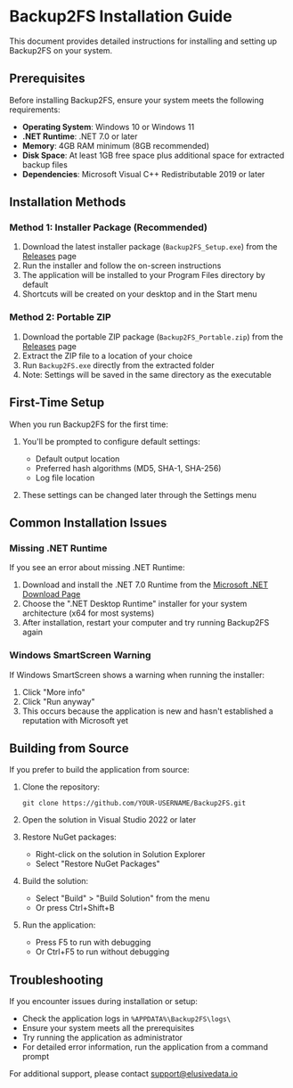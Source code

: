 # Backup2FS Installation Guide

This document provides detailed instructions for installing and setting up Backup2FS on your system.

## Prerequisites

Before installing Backup2FS, ensure your system meets the following requirements:

- **Operating System**: Windows 10 or Windows 11
- **.NET Runtime**: .NET 7.0 or later
- **Memory**: 4GB RAM minimum (8GB recommended)
- **Disk Space**: At least 1GB free space plus additional space for extracted backup files
- **Dependencies**: Microsoft Visual C++ Redistributable 2019 or later

## Installation Methods

### Method 1: Installer Package (Recommended)

1. Download the latest installer package (`Backup2FS_Setup.exe`) from the [Releases](https://github.com/YOUR-USERNAME/Backup2FS/releases) page
2. Run the installer and follow the on-screen instructions
3. The application will be installed to your Program Files directory by default
4. Shortcuts will be created on your desktop and in the Start menu

### Method 2: Portable ZIP

1. Download the portable ZIP package (`Backup2FS_Portable.zip`) from the [Releases](https://github.com/YOUR-USERNAME/Backup2FS/releases) page
2. Extract the ZIP file to a location of your choice
3. Run `Backup2FS.exe` directly from the extracted folder
4. Note: Settings will be saved in the same directory as the executable

## First-Time Setup

When you run Backup2FS for the first time:

1. You'll be prompted to configure default settings:
   - Default output location
   - Preferred hash algorithms (MD5, SHA-1, SHA-256)
   - Log file location

2. These settings can be changed later through the Settings menu

## Common Installation Issues

### Missing .NET Runtime

If you see an error about missing .NET Runtime:

1. Download and install the .NET 7.0 Runtime from the [Microsoft .NET Download Page](https://dotnet.microsoft.com/download/dotnet/7.0)
2. Choose the ".NET Desktop Runtime" installer for your system architecture (x64 for most systems)
3. After installation, restart your computer and try running Backup2FS again

### Windows SmartScreen Warning

If Windows SmartScreen shows a warning when running the installer:

1. Click "More info"
2. Click "Run anyway"
3. This occurs because the application is new and hasn't established a reputation with Microsoft yet

## Building from Source

If you prefer to build the application from source:

1. Clone the repository:
   ```
   git clone https://github.com/YOUR-USERNAME/Backup2FS.git
   ```

2. Open the solution in Visual Studio 2022 or later

3. Restore NuGet packages:
   - Right-click on the solution in Solution Explorer
   - Select "Restore NuGet Packages"

4. Build the solution:
   - Select "Build" > "Build Solution" from the menu
   - Or press Ctrl+Shift+B

5. Run the application:
   - Press F5 to run with debugging
   - Or Ctrl+F5 to run without debugging

## Troubleshooting

If you encounter issues during installation or setup:

- Check the application logs in `%APPDATA%\Backup2FS\logs\`
- Ensure your system meets all the prerequisites
- Try running the application as administrator
- For detailed error information, run the application from a command prompt

For additional support, please contact support@elusivedata.io 